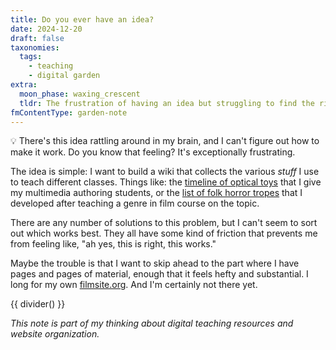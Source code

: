 ```yaml
---
title: Do you ever have an idea?
date: 2024-12-20
draft: false
taxonomies:
  tags:
    - teaching
    - digital garden
extra:
  moon_phase: waxing_crescent
  tldr: The frustration of having an idea but struggling to find the right implementation approach.
fmContentType: garden-note
---
```


<span class="og">💡</span> There's this idea rattling around in my brain, and I can't figure out how to make it work. Do you know that feeling? It's exceptionally frustrating.

The idea is simple: I want to build a wiki that collects the various *stuff* I use to teach different classes. Things like: the [timeline of optical toys](https://nonmodernist.my.canva.site/optical-toys) that I give my multimedia authoring students, or the [list of folk horror tropes](@/notes/folk-horror-overview.md) that I developed after teaching a genre in film course on the topic.

There are any number of solutions to this problem, but I can't seem to sort out which works best. They all have some kind of friction that prevents me from feeling like, "ah yes, this is right, this works."

Maybe the trouble is that I want to skip ahead to the part where I have pages and pages of material, enough that it feels hefty and substantial. I long for my own [filmsite.org](http://filmsite.org). And I'm certainly not there yet.

{{ divider() }}

*This note is part of my thinking about digital teaching resources and website organization.*